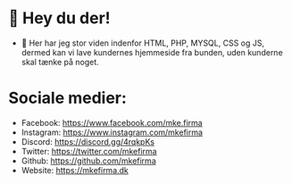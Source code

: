 # 👋 Hey du der! # 
- 👀 Her har jeg stor viden indenfor HTML, PHP, MYSQL, CSS og JS, dermed kan vi lave kundernes hjemmeside fra bunden, uden kunderne skal tænke på noget. 

# Sociale medier: # 
- Facebook: https://www.facebook.com/mke.firma
- Instagram: https://www.instagram.com/mkefirma
- Discord: https://discord.gg/4rqkpKs
- Twitter: https://twitter.com/mkefirma
- Github: https://github.com/mkefirma
- Website: https://mkefirma.dk
